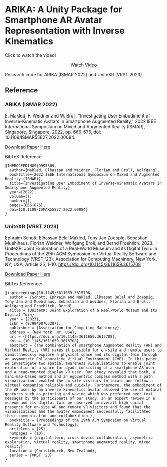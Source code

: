 # ARIKA: A Unity Package for Smartphone AR Avatar Representation with Inverse Kinematics
Click to watch the video!
<p align="center">
  <a href="https://www.youtube.com/watch?v=lm-q8eDso2Q">Watch Video</a>
</p>

Research code for ARIKA (ISMAR 2022) and UniteXR (VRST 2023)

## Reference
### ARIKA (ISMAR 2022)
E. Makled, F. Weidner and W. Broll, "Investigating User Embodiment of Inverse-Kinematic Avatars in Smartphone Augmented Reality," 2022 IEEE International Symposium on Mixed and Augmented Reality (ISMAR), Singapore, Singapore, 2022, pp. 666-675, doi: 10.1109/ISMAR55827.2022.00084.

[Download Paper Here](http://mkld.me/wp-content/uploads/2022/11/ISMAR22__May_27th__Investigating_User_Embodiment_of_Inverse_Kinematic_Avatars_in_Handheld_Augmented_Reality.pdf)

BibTeX Reference:

```
@INPROCEEDINGS{9995369,
  author={Makled, Elhassan and Weidner, Florian and Broll, Wolfgang},
  booktitle={2022 IEEE International Symposium on Mixed and Augmented Reality (ISMAR)}, 
  title={Investigating User Embodiment of Inverse-Kinematic Avatars in Smartphone Augmented Reality}, 
  year={2022},
  volume={},
  number={},
  pages={666-675},
  doi={10.1109/ISMAR55827.2022.00084}
}
```
### UniteXR (VRST 2023)
Ephraim Schott, Elhassan Belal Makled, Tony Jan Zoeppig, Sebastian Muehlhaus, Florian Weidner, Wolfgang Broll, and Bernd Froehlich. 2023. UniteXR: Joint Exploration of a Real-World Museum and its Digital Twin. In Proceedings of the 29th ACM Symposium on Virtual Reality Software and Technology (VRST '23). Association for Computing Machinery, New York, NY, USA, Article 25, 1–10. https://doi.org/10.1145/3611659.3615708

[Download Paper Here](https://dl.acm.org/doi/10.1145/3611659.3615708)

BibTex Reference:

```
@inproceedings{10.1145/3611659.3615708,
  author = {Schott, Ephraim and Makled, Elhassan Belal and Zoeppig, Tony Jan and Muehlhaus, Sebastian and Weidner, Florian and Broll, Wolfgang and Froehlich, Bernd},
  title = {UniteXR: Joint Exploration of a Real-World Museum and Its Digital Twin},
  year = {2023},
  isbn = {9798400703287},
  publisher = {Association for Computing Machinery},
  address = {New York, NY, USA},
  url = {https://doi.org/10.1145/3611659.3615708},
  doi = {10.1145/3611659.3615708},
  abstract = {The combination of smartphone Augmented Reality (AR) and Virtual Reality (VR) makes it possible for on-site and remote users to simultaneously explore a physical space and its digital twin through an asymmetric Collaborative Virtual Environment (CVE). In this paper, we investigate two spatial awareness visualizations to enable joint exploration of a space for dyads consisting of a smartphone AR user and a head-mounted display VR user. Our study revealed that both, a mini-map-based method and an egocentric compass method with a path visualization, enabled the on-site visitors to locate and follow a virtual companion reliably and quickly. Furthermore, the embodiment of the AR user by an inverse kinematics avatar allowed the use of natural gestures such as pointing and waving which was preferred over text messages by the participants of our study. In an expert review in a museum and its digital twin we observed an overall high social presence for on-site AR and remote VR visitors and found that the visualizations and the avatar embodiment successfully facilitated their communication and collaboration.},
  booktitle = {Proceedings of the 29th ACM Symposium on Virtual Reality Software and Technology},
  articleno = {25},
  numpages = {10},
  keywords = {digital twin, cross-device collaboration, asymmetric exploration, virtual reality, smartphone augmented reality, mixed reality},
  location = {Christchurch, New Zealand},
  series = {VRST '23}
}
```
